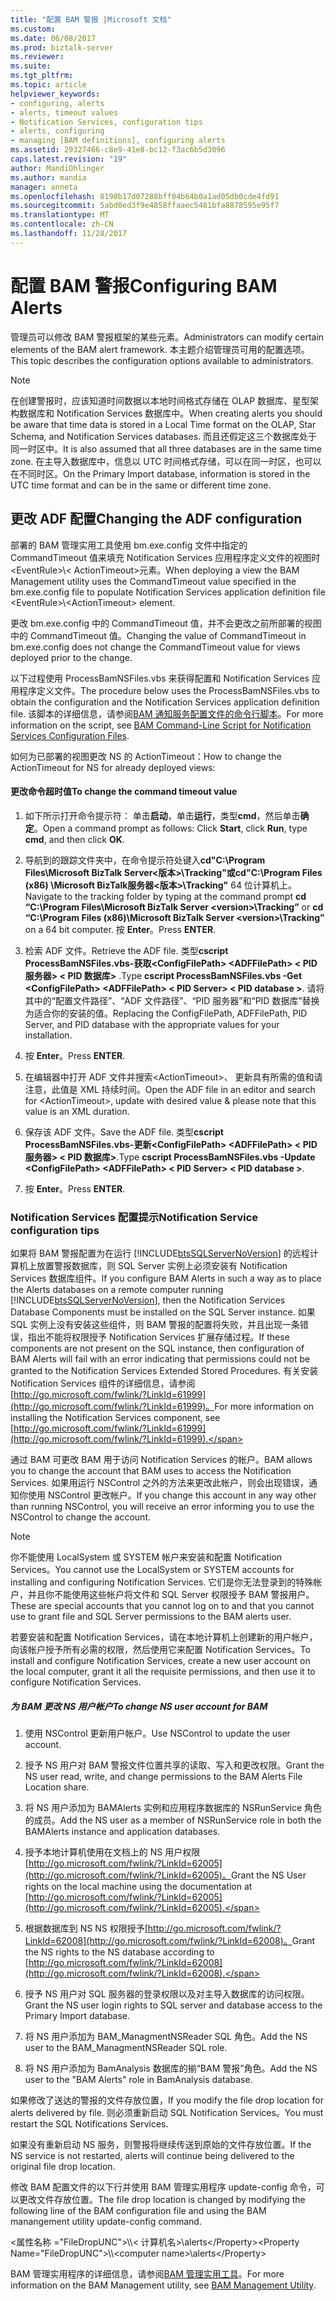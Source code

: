 ```yaml
---
title: "配置 BAM 警报 |Microsoft 文档"
ms.custom: 
ms.date: 06/08/2017
ms.prod: biztalk-server
ms.reviewer: 
ms.suite: 
ms.tgt_pltfrm: 
ms.topic: article
helpviewer_keywords:
- configuring, alerts
- alerts, timeout values
- Notification Services, configuration tips
- alerts, configuring
- managing [BAM definitions], configuring alerts
ms.assetid: 29327466-c8e9-41e8-bc12-f3ac6b5d3096
caps.latest.revision: "19"
author: MandiOhlinger
ms.author: mandia
manager: anneta
ms.openlocfilehash: 8198b17d07288bff04b64b0a1ad05db0cde4fd91
ms.sourcegitcommit: 5abd0ed3f9e4858ffaaec5481bfa8878595e95f7
ms.translationtype: MT
ms.contentlocale: zh-CN
ms.lasthandoff: 11/28/2017
---
```

# <a name="configuring-bam-alerts"></a><span data-ttu-id="5be27-102">配置 BAM 警报</span><span class="sxs-lookup"><span data-stu-id="5be27-102">Configuring BAM Alerts</span></span>
<span data-ttu-id="5be27-103">管理员可以修改 BAM 警报框架的某些元素。</span><span class="sxs-lookup"><span data-stu-id="5be27-103">Administrators can modify certain elements of the BAM alert framework.</span></span> <span data-ttu-id="5be27-104">本主题介绍管理员可用的配置选项。</span><span class="sxs-lookup"><span data-stu-id="5be27-104">This topic describes the configuration options available to administrators.</span></span>  
  
> [!NOTE]
>  <span data-ttu-id="5be27-105">在创建警报时，应该知道时间数据以本地时间格式存储在 OLAP 数据库、星型架构数据库和 Notification Services 数据库中。</span><span class="sxs-lookup"><span data-stu-id="5be27-105">When creating alerts you should be aware that time data is stored in a Local Time format on the OLAP, Star Schema, and Notification Services databases.</span></span> <span data-ttu-id="5be27-106">而且还假定这三个数据库处于同一时区中。</span><span class="sxs-lookup"><span data-stu-id="5be27-106">It is also assumed that all three databases are in the same time zone.</span></span> <span data-ttu-id="5be27-107">在主导入数据库中，信息以 UTC 时间格式存储，可以在同一时区，也可以在不同时区。</span><span class="sxs-lookup"><span data-stu-id="5be27-107">On the Primary Import database, information is stored in the UTC time format and can be in the same or different time zone.</span></span>  
  
## <a name="changing-the-adf-configuration"></a><span data-ttu-id="5be27-108">更改 ADF 配置</span><span class="sxs-lookup"><span data-stu-id="5be27-108">Changing the ADF configuration</span></span>  
 <span data-ttu-id="5be27-109">部署的 BAM 管理实用工具使用 bm.exe.config 文件中指定的 CommandTimeout 值来填充 Notification Services 应用程序定义文件的视图时\<EventRule\>\\< ActionTimeout\>元素。</span><span class="sxs-lookup"><span data-stu-id="5be27-109">When deploying a view the BAM Management utility uses the CommandTimeout value specified in the bm.exe.config file to populate Notification Services application definition file \<EventRule\>\\<ActionTimeout\> element.</span></span>  
  
 <span data-ttu-id="5be27-110">更改 bm.exe.config 中的 CommandTimeout 值，并不会更改之前所部署的视图中的 CommandTimeout 值。</span><span class="sxs-lookup"><span data-stu-id="5be27-110">Changing the value of CommandTimeout in bm.exe.config does not change the CommandTimeout value for views deployed prior to the change.</span></span>  
  
 <span data-ttu-id="5be27-111">以下过程使用 ProcessBamNSFiles.vbs 来获得配置和 Notification Services 应用程序定义文件。</span><span class="sxs-lookup"><span data-stu-id="5be27-111">The procedure below uses the ProcessBamNSFiles.vbs to obtain the configuration and the Notification Services application definition file.</span></span> <span data-ttu-id="5be27-112">该脚本的详细信息，请参阅[BAM 通知服务配置文件的命令行脚本](../core/bam-command-line-script-for-notification-services-configuration-files.md)。</span><span class="sxs-lookup"><span data-stu-id="5be27-112">For more information on the script, see [BAM Command-Line Script for Notification Services Configuration Files](../core/bam-command-line-script-for-notification-services-configuration-files.md).</span></span>  
  
 <span data-ttu-id="5be27-113">如何为已部署的视图更改 NS 的 ActionTimeout：</span><span class="sxs-lookup"><span data-stu-id="5be27-113">How to change the ActionTimeout for NS for already deployed views:</span></span>  
  
#### <a name="to-change-the-command-timeout-value"></a><span data-ttu-id="5be27-114">更改命令超时值</span><span class="sxs-lookup"><span data-stu-id="5be27-114">To change the command timeout value</span></span>  
  
1.  <span data-ttu-id="5be27-115">如下所示打开命令提示符： 单击**启动**，单击**运行**，类型**cmd**，然后单击**确定**。</span><span class="sxs-lookup"><span data-stu-id="5be27-115">Open a command prompt as follows: Click **Start**, click **Run**, type **cmd**, and then click **OK**.</span></span>  
  
2.  <span data-ttu-id="5be27-116">导航到的跟踪文件夹中，在命令提示符处键入**cd"C:\Program Files\Microsoft BizTalk Server\<版本\>\Tracking"**或**cd"C:\Program Files (x86) \Microsoft BizTalk服务器\<版本\>\Tracking"** 64 位计算机上。</span><span class="sxs-lookup"><span data-stu-id="5be27-116">Navigate to the tracking folder by typing at the command prompt **cd “C:\Program Files\Microsoft BizTalk Server \<version\>\Tracking”** or **cd “C:\Program Files (x86)\Microsoft BizTalk Server \<version\>\Tracking”** on a 64 bit computer.</span></span> <span data-ttu-id="5be27-117">按 **Enter**。</span><span class="sxs-lookup"><span data-stu-id="5be27-117">Press **ENTER**.</span></span>  
  
3.  <span data-ttu-id="5be27-118">检索 ADF 文件。</span><span class="sxs-lookup"><span data-stu-id="5be27-118">Retrieve the ADF file.</span></span> <span data-ttu-id="5be27-119">类型**cscript ProcessBamNSFiles.vbs-获取\<ConfigFilePath\> \<ADFFilePath\> \< PID 服务器\> \< PID 数据库\>** .</span><span class="sxs-lookup"><span data-stu-id="5be27-119">Type **cscript ProcessBamNSFiles.vbs -Get \<ConfigFilePath\> \<ADFFilePath\> \< PID Server\> \< PID database \>**.</span></span> <span data-ttu-id="5be27-120">请将其中的“配置文件路径”、“ADF 文件路径”、“PID 服务器”和“PID 数据库”替换为适合你的安装的值。</span><span class="sxs-lookup"><span data-stu-id="5be27-120">Replacing the ConfigFilePath, ADFFilePath, PID Server, and PID database with the appropriate values for your installation.</span></span>  
  
4.  <span data-ttu-id="5be27-121">按 **Enter**。</span><span class="sxs-lookup"><span data-stu-id="5be27-121">Press **ENTER**.</span></span>  
  
5.  <span data-ttu-id="5be27-122">在编辑器中打开 ADF 文件并搜索\<ActionTimeout\>、 更新具有所需的值和请注意，此值是 XML 持续时间。</span><span class="sxs-lookup"><span data-stu-id="5be27-122">Open the ADF file in an editor and search for \<ActionTimeout\>, update with desired value & please note that this value is an XML duration.</span></span>  
  
6.  <span data-ttu-id="5be27-123">保存该 ADF 文件。</span><span class="sxs-lookup"><span data-stu-id="5be27-123">Save the ADF file.</span></span> <span data-ttu-id="5be27-124">类型**cscript ProcessBamNSFiles.vbs-更新\<ConfigFilePath\> \<ADFFilePath\> \< PID 服务器\> \< PID 数据库\>**.</span><span class="sxs-lookup"><span data-stu-id="5be27-124">Type **cscript ProcessBamNSFiles.vbs -Update \<ConfigFilePath\> \<ADFFilePath\> \< PID Server\> \< PID database \>**.</span></span>  
  
7.  <span data-ttu-id="5be27-125">按 **Enter**。</span><span class="sxs-lookup"><span data-stu-id="5be27-125">Press **ENTER**.</span></span>  
  
### <a name="notification-service-configuration-tips"></a><span data-ttu-id="5be27-126">Notification Services 配置提示</span><span class="sxs-lookup"><span data-stu-id="5be27-126">Notification Service configuration tips</span></span>  
 <span data-ttu-id="5be27-127">如果将 BAM 警报配置为在运行 [!INCLUDE[btsSQLServerNoVersion](../includes/btssqlservernoversion-md.md)] 的远程计算机上放置警报数据库，则 SQL Server 实例上必须安装有 Notification Services 数据库组件。</span><span class="sxs-lookup"><span data-stu-id="5be27-127">If you configure BAM Alerts in such a way as to place the Alerts databases on a remote computer running [!INCLUDE[btsSQLServerNoVersion](../includes/btssqlservernoversion-md.md)], then the Notification Services Database Components must be installed on the SQL Server instance.</span></span> <span data-ttu-id="5be27-128">如果 SQL 实例上没有安装这些组件，则 BAM 警报的配置将失败，并且出现一条错误，指出不能将权限授予 Notification Services 扩展存储过程。</span><span class="sxs-lookup"><span data-stu-id="5be27-128">If these components are not present on the SQL instance, then configuration of BAM Alerts will fail with an error indicating that permissions could not be granted to the Notification Services Extended Stored Procedures.</span></span> <span data-ttu-id="5be27-129">有关安装 Notification Services 组件的详细信息，请参阅[http://go.microsoft.com/fwlink/?LinkId=61999](http://go.microsoft.com/fwlink/?LinkId=61999)。</span><span class="sxs-lookup"><span data-stu-id="5be27-129">For more information on installing the Notification Services component, see [http://go.microsoft.com/fwlink/?LinkId=61999](http://go.microsoft.com/fwlink/?LinkId=61999).</span></span>  
  
 <span data-ttu-id="5be27-130">通过 BAM 可更改 BAM 用于访问 Notification Services 的帐户。</span><span class="sxs-lookup"><span data-stu-id="5be27-130">BAM allows you to change the account that BAM uses to access the Notification Services.</span></span> <span data-ttu-id="5be27-131">如果用运行 NSControl 之外的方法来更改此帐户，则会出现错误，通知你使用 NSControl 更改帐户。</span><span class="sxs-lookup"><span data-stu-id="5be27-131">If you change this account in any way other than running NSControl, you will receive an error informing you to use the NSControl to change the account.</span></span>  
  
> [!NOTE]
>  <span data-ttu-id="5be27-132">你不能使用 LocalSystem 或 SYSTEM 帐户来安装和配置 Notification Services。</span><span class="sxs-lookup"><span data-stu-id="5be27-132">You cannot use the LocalSystem or SYSTEM accounts for installing and configuring Notification Services.</span></span> <span data-ttu-id="5be27-133">它们是你无法登录到的特殊帐户，并且你不能使用这些帐户将文件和 SQL Server 权限授予 BAM 警报用户。</span><span class="sxs-lookup"><span data-stu-id="5be27-133">These are special accounts that you cannot log on to and that you cannot use to grant file and SQL Server permissions to the BAM alerts user.</span></span>  
>   
>  <span data-ttu-id="5be27-134">若要安装和配置 Notification Services，请在本地计算机上创建新的用户帐户，向该帐户授予所有必需的权限，然后使用它来配置 Notification Services。</span><span class="sxs-lookup"><span data-stu-id="5be27-134">To install and configure Notification Services, create a new user account on the local computer, grant it all the requisite permissions, and then use it to configure Notification Services.</span></span>  
  
##### <a name="to-change-ns-user-account-for-bam"></a><span data-ttu-id="5be27-135">为 BAM 更改 NS 用户帐户</span><span class="sxs-lookup"><span data-stu-id="5be27-135">To change NS user account for BAM</span></span>  
  
1.  <span data-ttu-id="5be27-136">使用 NSControl 更新用户帐户。</span><span class="sxs-lookup"><span data-stu-id="5be27-136">Use NSControl to update the user account.</span></span>  
  
2.  <span data-ttu-id="5be27-137">授予 NS 用户对 BAM 警报文件位置共享的读取、写入和更改权限。</span><span class="sxs-lookup"><span data-stu-id="5be27-137">Grant the NS user read, write, and change permissions to the BAM Alerts File Location share.</span></span>  
  
3.  <span data-ttu-id="5be27-138">将 NS 用户添加为 BAMAlerts 实例和应用程序数据库的 NSRunService 角色的成员。</span><span class="sxs-lookup"><span data-stu-id="5be27-138">Add the NS user as a member of NSRunService role in both the BAMAlerts instance and application databases.</span></span>  
  
4.  <span data-ttu-id="5be27-139">授予本地计算机使用在文档上的 NS 用户权限[http://go.microsoft.com/fwlink/?LinkId=62005](http://go.microsoft.com/fwlink/?LinkId=62005)。</span><span class="sxs-lookup"><span data-stu-id="5be27-139">Grant the NS User rights on the local machine using the documentation at [http://go.microsoft.com/fwlink/?LinkId=62005](http://go.microsoft.com/fwlink/?LinkId=62005).</span></span>  
  
5.  <span data-ttu-id="5be27-140">根据数据库到 NS NS 权限授予[http://go.microsoft.com/fwlink/?LinkId=62008](http://go.microsoft.com/fwlink/?LinkId=62008)。</span><span class="sxs-lookup"><span data-stu-id="5be27-140">Grant the NS rights to the NS database according to [http://go.microsoft.com/fwlink/?LinkId=62008](http://go.microsoft.com/fwlink/?LinkId=62008).</span></span>  
  
6.  <span data-ttu-id="5be27-141">授予 NS 用户对 SQL 服务器的登录权限以及对主导入数据库的访问权限。</span><span class="sxs-lookup"><span data-stu-id="5be27-141">Grant the NS user login rights to SQL server and database access to the Primary Import database.</span></span>  
  
7.  <span data-ttu-id="5be27-142">将 NS 用户添加为 BAM_ManagmentNSReader SQL 角色。</span><span class="sxs-lookup"><span data-stu-id="5be27-142">Add the NS user to the BAM_ManagmentNSReader SQL role.</span></span>  
  
8.  <span data-ttu-id="5be27-143">将 NS 用户添加为 BamAnalysis 数据库的揃“BAM 警报”角色。</span><span class="sxs-lookup"><span data-stu-id="5be27-143">Add the NS user to the "BAM Alerts" role in BamAnalysis database.</span></span>  
  
 <span data-ttu-id="5be27-144">如果修改了送达的警报的文件存放位置，</span><span class="sxs-lookup"><span data-stu-id="5be27-144">If you modify the file drop location for alerts delivered by file.</span></span> <span data-ttu-id="5be27-145">则必须重新启动 SQL Notification Services。</span><span class="sxs-lookup"><span data-stu-id="5be27-145">You must restart the SQL Notifications Services.</span></span>  
  
 <span data-ttu-id="5be27-146">如果没有重新启动 NS 服务，则警报将继续传送到原始的文件存放位置。</span><span class="sxs-lookup"><span data-stu-id="5be27-146">If the NS service is not restarted, alerts will continue being delivered to the original file drop location.</span></span>  
  
 <span data-ttu-id="5be27-147">修改 BAM 配置文件的以下行并使用 BAM 管理实用程序 update-config 命令，可以更改文件存放位置。</span><span class="sxs-lookup"><span data-stu-id="5be27-147">The file drop location is changed by modifying the following line of the BAM configuration file and using the BAM manangement utility update-config command.</span></span>  
  
 <span data-ttu-id="5be27-148">\<属性名称 ="FileDropUNC"\>\\\\< 计算机名\>\alerts\</Property\></span><span class="sxs-lookup"><span data-stu-id="5be27-148">\<Property Name="FileDropUNC"\>\\\\<computer name\>\alerts\</Property\></span></span>  
  
 <span data-ttu-id="5be27-149">BAM 管理实用程序的详细信息，请参阅[BAM 管理实用工具](../core/bam-management-utility.md)。</span><span class="sxs-lookup"><span data-stu-id="5be27-149">For more information on the BAM Management utility, see [BAM Management Utility](../core/bam-management-utility.md).</span></span>